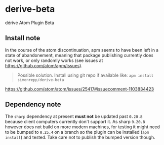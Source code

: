 # derive-beta

dérive Atom Plugin Beta

## Install note

In the course of the atom discontinuation, apm seems to have been left in a
state of abandonement, meaning that package publishing currently does not
work, or only randomly works (see issues at
https://github.com/atom/apm/issues).

> Possible solution. Install using git repo if available like:
> `apm install simonrepp/derive-beta`

https://github.com/atom/atom/issues/25417#issuecomment-1103834423

## Dependency note

The `sharp` dependency at present **must not** be updated past `0.20.8` because client computers currently don't support it.
As sharp `0.20.8` however does not build on more modern machines, for testing it might need to be bumped to `0.25.4` on a branch
so the plugin can be installed (`apm install`) and tested. Take care not to publish the bumped version though.
